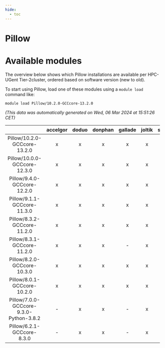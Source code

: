 ```yaml
---
hide:
  - toc
---
```


Pillow
======

# Available modules


The overview below shows which Pillow installations are available per HPC-UGent Tier-2cluster, ordered based on software version (new to old).

To start using Pillow, load one of these modules using a `module load` command like:

```shell
module load Pillow/10.2.0-GCCcore-13.2.0
```

*(This data was automatically generated on Wed, 06 Mar 2024 at 15:51:26 CET)*  

| |accelgor|doduo|donphan|gallade|joltik|skitty|
| :---: | :---: | :---: | :---: | :---: | :---: | :---: |
|Pillow/10.2.0-GCCcore-13.2.0|x|x|x|x|x|x|
|Pillow/10.0.0-GCCcore-12.3.0|x|x|x|x|x|x|
|Pillow/9.4.0-GCCcore-12.2.0|x|x|x|x|x|x|
|Pillow/9.1.1-GCCcore-11.3.0|x|x|x|x|x|x|
|Pillow/8.3.2-GCCcore-11.2.0|x|x|x|x|x|x|
|Pillow/8.3.1-GCCcore-11.2.0|x|x|x|-|x|x|
|Pillow/8.2.0-GCCcore-10.3.0|x|x|x|x|x|x|
|Pillow/8.0.1-GCCcore-10.2.0|x|x|x|x|x|x|
|Pillow/7.0.0-GCCcore-9.3.0-Python-3.8.2|-|x|x|-|x|x|
|Pillow/6.2.1-GCCcore-8.3.0|-|x|x|-|x|x|
